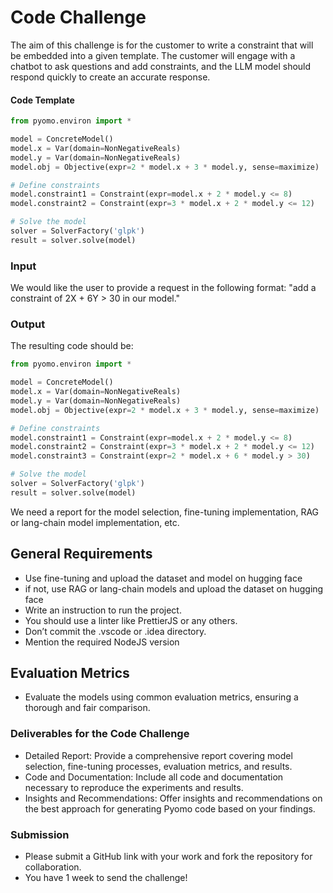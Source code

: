 # Code Challenge

The aim of this challenge is for the customer to write a constraint that will be embedded into a given template. The customer will engage with a chatbot to ask questions and add constraints, and the LLM model should respond quickly to create an accurate response.
#### Code Template
```python
from pyomo.environ import *

model = ConcreteModel()
model.x = Var(domain=NonNegativeReals)
model.y = Var(domain=NonNegativeReals)
model.obj = Objective(expr=2 * model.x + 3 * model.y, sense=maximize)

# Define constraints
model.constraint1 = Constraint(expr=model.x + 2 * model.y <= 8)
model.constraint2 = Constraint(expr=3 * model.x + 2 * model.y <= 12)

# Solve the model
solver = SolverFactory('glpk')
result = solver.solve(model)
```

### Input
We would like the user to provide a request in the following format:
"add a constraint of 2X + 6Y > 30 in our model."

### Output
The resulting code should be:
``` python
from pyomo.environ import *

model = ConcreteModel()
model.x = Var(domain=NonNegativeReals)
model.y = Var(domain=NonNegativeReals)
model.obj = Objective(expr=2 * model.x + 3 * model.y, sense=maximize)

# Define constraints
model.constraint1 = Constraint(expr=model.x + 2 * model.y <= 8)
model.constraint2 = Constraint(expr=3 * model.x + 2 * model.y <= 12)
model.constraint3 = Constraint(expr=2 * model.x + 6 * model.y > 30)

# Solve the model
solver = SolverFactory('glpk')
result = solver.solve(model)
```

We need a report for the model selection, fine-tuning implementation, RAG or lang-chain model implementation, etc.
  
## General Requirements
- Use fine-tuning and upload the dataset and model on hugging face
- if not, use RAG or lang-chain models and upload the dataset on hugging face
- Write an instruction to run the project.
- You should use a linter like PrettierJS or any others.
- Don’t commit the .vscode or .idea directory.
- Mention the required NodeJS version

## Evaluation Metrics
- Evaluate the models using common evaluation metrics, ensuring a thorough and fair comparison.

### Deliverables for the Code Challenge

- Detailed Report: Provide a comprehensive report covering model selection, fine-tuning processes, evaluation metrics, and results.
- Code and Documentation: Include all code and documentation necessary to reproduce the experiments and results.
- Insights and Recommendations: Offer insights and recommendations on the best approach for generating Pyomo code based on your findings.

### Submission
- Please submit a GitHub link with your work and fork the repository for collaboration.
- You have 1 week to send the challenge!
